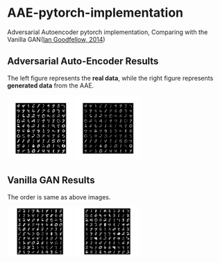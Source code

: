 # AAE-pytorch-implementation

Adversarial Autoencoder pytorch implementation,
Comparing with the Vanilla GAN([Ian Goodfellow, 2014](https://papers.nips.cc/paper/5423-generative-adversarial-nets.pdf))
## Adversarial Auto-Encoder Results
The left figure represents the **real data**, while the right figure represents **generated data** from the AAE.

<img src="https://github.com/Jeffkang-94/AAE-pytorch-implementation/blob/master/Result/AAE/AAE_real.png" width="30%"> <img src="https://github.com/Jeffkang-94/AAE-pytorch-implementation/blob/master/Result/AAE/AAE_result.png" width="30%">

## Vanilla GAN Results
The order is same as above images.

<img src="https://github.com/Jeffkang-94/AAE-pytorch-implementation/blob/master/Result/Vanilla GAN/GAN_real.png" width="30%"> <img src="https://github.com/Jeffkang-94/AAE-pytorch-implementation/blob/master/Result/Vanilla GAN/GAN_result.png" width="30%">
